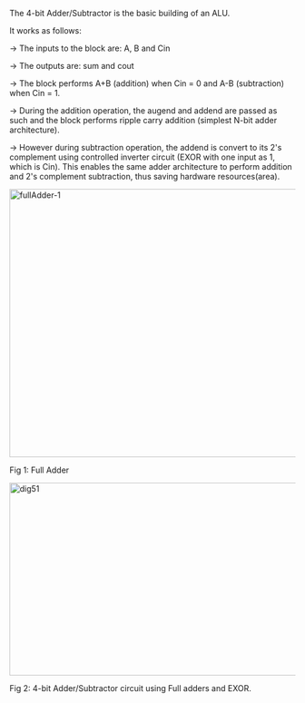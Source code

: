 The 4-bit Adder/Subtractor is the basic building of an ALU. 

It works as follows:

-> The inputs to the block are: A, B and Cin

-> The outputs are: sum and cout

-> The block performs A+B (addition) when Cin = 0 and A-B (subtraction) when Cin = 1.

-> During the addition operation, the augend and addend are passed as such and the block performs ripple carry addition (simplest N-bit adder architecture).

-> However during subtraction operation, the addend is convert to its 2's complement using controlled inverter circuit (EXOR with one input as 1, which is Cin). This enables the same adder architecture to perform addition and 2's complement subtraction, thus saving hardware resources(area).

<img width="1024" height="473" alt="fullAdder-1" src="https://github.com/user-attachments/assets/3ea16e1f-f179-4fd9-9669-3d80d4c70db7" />

Fig 1: Full Adder

<img width="613" height="340" alt="dig51" src="https://github.com/user-attachments/assets/1a99910b-6a20-479e-acf0-bea3f09f72f9" />

Fig 2: 4-bit Adder/Subtractor circuit using Full adders and EXOR.
